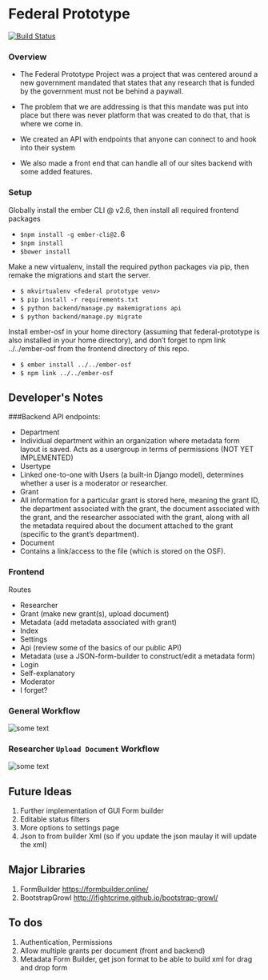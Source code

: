 Federal Prototype
============

[![Build Status](https://travis-ci.org/Rytiggy/Federal-Prototype.svg?branch=master)](https://travis-ci.org/Rytiggy/Federal-Prototype)

### Overview
* The Federal Prototype Project was a project that was centered around a new government mandated that states that any research that is funded by the government must not be behind a paywall.

* The problem that we are addressing is that this mandate was put into place but there was never  platform that was created to do that, that is where we come in. 

* We created an API with endpoints that anyone can connect to and hook into their system
* We also made a front end that can handle all of our sites backend with some added features.

### Setup
Globally install the ember CLI @ v2.6, then install all required frontend packages

- `$npm install -g ember-cli@2.`6
- `$npm install`
- `$bower install`

Make a new virtualenv, install the required python packages via pip, then remake the migrations and start the server.

- `$ mkvirtualenv <federal prototype venv>`
- `$ pip install -r requirements.txt`
- `$ python backend/manage.py makemigrations api`
- `$ python backend/manage.py migrate`

Install ember-osf in your home directory (assuming that federal-prototype is also installed in your home directory), and don’t forget to npm link ../../ember-osf from the frontend directory of this repo.
- `$ ember install ../../ember-osf`
- `$ npm link ../../ember-osf`

## Developer's Notes
###Backend
API endpoints:

* Department
 * Individual department within an organization where metadata form layout is saved.
Acts as a usergroup in terms of permissions (NOT YET IMPLEMENTED)
* Usertype
 * Linked one-to-one with Users (a built-in Django model), determines whether a user is a moderator or researcher.
* Grant
 * All information for a particular grant is stored here, meaning the grant ID, the department associated with the grant, the document associated with the grant, and the researcher associated with the grant, along with all the metadata required about the document attached to the grant (specific to the grant’s department).
* Document
 * Contains a link/access to the file (which is stored on the OSF).

### Frontend
Routes

* Researcher
 * Grant (make new grant(s), upload document)
 * Metadata (add metadata associated with grant)
 * Index
* Settings
 * Api (review some of the basics of our public API)
 * Metadata (use a JSON-form-builder to construct/edit a metadata form)
* Login
 * Self-explanatory
* Moderator
 * I forget?

### General Workflow
![some text](https://raw.githubusercontent.com/Rytiggy/Federal-Prototype/master/Federal%20Prototype%20Documentation%20(1).png)

### Researcher `Upload Document` Workflow
![some text](https://raw.githubusercontent.com/Rytiggy/Federal-Prototype/master/Federal%20Prototype%20Documentation.png)

## Future Ideas
1. Further implementation of GUI Form builder 
2. Editable status filters 
3. More options to settings page 
4. Json to from builder Xml (so if you update the json maulay it will update the xml)

## Major Libraries 
1. FormBuilder https://formbuilder.online/
2. BootstrapGrowl http://ifightcrime.github.io/bootstrap-growl/

## To dos
1. Authentication, Permissions
2. Allow multiple grants per document (front and backend)
3. Metadata Form Builder, get json format to be able to build xml for drag and drop form
